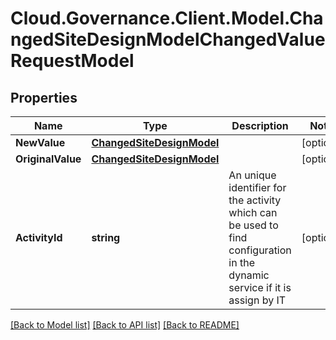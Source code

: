 # Cloud.Governance.Client.Model.ChangedSiteDesignModelChangedValueRequestModel
## Properties

Name | Type | Description | Notes
------------ | ------------- | ------------- | -------------
**NewValue** | [**ChangedSiteDesignModel**](ChangedSiteDesignModel.md) |  | [optional] 
**OriginalValue** | [**ChangedSiteDesignModel**](ChangedSiteDesignModel.md) |  | [optional] 
**ActivityId** | **string** | An unique identifier for the activity which can be used to find configuration in the dynamic service if it is assign by IT | [optional] 

[[Back to Model list]](../README.md#documentation-for-models) [[Back to API list]](../README.md#documentation-for-api-endpoints) [[Back to README]](../README.md)

